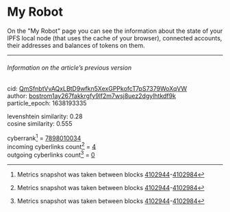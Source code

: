 # My Robot

On the "My Robot" page you can see the information about the state of your IPFS local node (that uses the cache of your browser), connected accounts, their addresses and balances of tokens on them.

---

###### Information on the article’s previous version  

cid: [QmSfnbtVvAQxLBtD9wfkn5XexGPPkofcT7pS7379WoXqVW](https://cyb.ai/ipfs/QmSfnbtVvAQxLBtD9wfkn5XexGPPkofcT7pS7379WoXqVW)  
author: [bostrom1ay267fakkrgfy9lf2m7wsj8uez2dgylhtkdf9k](https://cyb.ai/network/bostrom/contract/bostrom1ay267fakkrgfy9lf2m7wsj8uez2dgylhtkdf9k)  
particle_epoch: 1638193335  

levenshtein similarity: 0.28  
cosine similarity: 0.555  

cyberrank[^1] = [7898010034](https://lcd.bostrom.cybernode.ai/cyber/rank/v1beta1/rank/rank/QmSfnbtVvAQxLBtD9wfkn5XexGPPkofcT7pS7379WoXqVW)  
incoming cyberlinks count[^1] = [4](https://lcd.bostrom.cybernode.ai/cyber/rank/v1beta1/rank/backlinks/QmSfnbtVvAQxLBtD9wfkn5XexGPPkofcT7pS7379WoXqVW?pagination.page=0&pagination.per_page=1000)  
outgoing cyberlinks count[^1] = [0](https://lcd.bostrom.cybernode.ai/cyber/rank/v1beta1/rank/search/QmSfnbtVvAQxLBtD9wfkn5XexGPPkofcT7pS7379WoXqVW??pagination.page=0&pagination.per_page=1000)  

[^1]: Metrics snapshot was taken between blocks [4102944](https://cyb.ai/network/bostrom/block/4102944)-[4102984](https://cyb.ai/network/bostrom/block/4102984)

